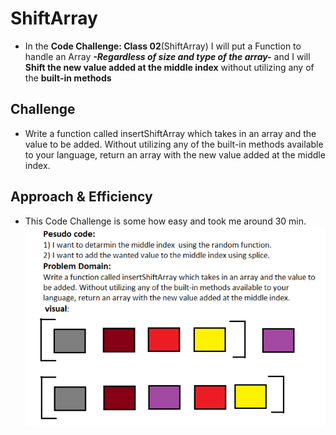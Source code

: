 # ShiftArray
- In the **Code Challenge: Class 02**(ShiftArray) I will put a Function to handle an Array ***-Regardless of size and type of the array-***
and I will **Shift the new value added at the middle index** without utilizing any of the **built-in methods**
## Challenge
- Write a function called insertShiftArray which takes in an array and the value to be added. Without utilizing any of the built-in methods available to your language, return an array with the new value added at the middle index.
## Approach & Efficiency
- This Code Challenge is some how easy and took me around 30 min.
![array-Shift](../../assets/ShiftArray.PNG)